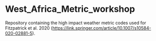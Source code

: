 # West_Africa_Metric_workshop
Repository containing the high impact weather metric codes used for Fitzpatrick et al. 2020 (https://link.springer.com/article/10.1007/s10584-020-02881-5).
